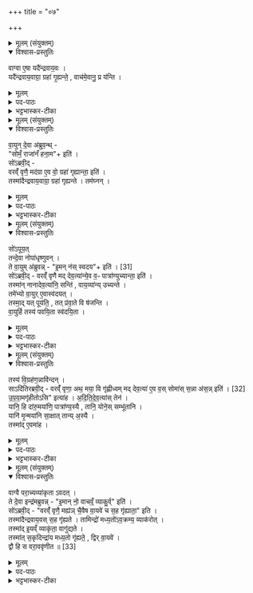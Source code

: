 +++
title = "०७"

+++

<details><summary>मूलम् (संयुक्तम्)</summary>

वाग्वा ए॒षा यदै॑न्द्रवाय॒वो यदै॑न्द्रवाय॒वाग्रा॒ ग्रहा॑ गृ॒ह्यन्ते॒ वाच॑मे॒वानु॒ प्र य॑न्ति
</details>

<details open><summary>विश्वास-प्रस्तुतिः</summary>

वाग्वा ए॒षा यदै॑न्द्रवाय॒वः ।  
यदै॑न्द्रवाय॒वाग्रा॒ ग्रहा॑ गृ॒ह्यन्ते॒ , वाच॑मे॒वानु॒ प्र य॑न्ति ।  
</details>

<details><summary>मूलम्</summary>

वाग्वा ए॒षा यदै॑न्द्रवाय॒वः ।  
यदै॑न्द्रवाय॒वाग्रा॒ ग्रहा॑ गृ॒ह्यन्ते॒ , वाच॑मे॒वानु॒ प्र य॑न्ति ।  
</details>

<details><summary>पद-पाठः</summary>


वाक् । वै । ए॒षा । यत् । ऐ॒न्द्र॒वा॒य॒व इत्यै॑न्द्र-वा॒य॒वः ।   

यत् । ऐ॒न्द्र॒वा॒य॒वाग्रा॒ इत्यै॑न्द्रवाय॒व-अ॒ग्राः॒ । ग्रहाः॑ । गृ॒ह्यन्ते॑ ।  
वाच॑म् । ए॒व । अनु॑ । प्रेति॑ । य॒न्ति॒ । 
</details>

<details><summary>भट्टभास्कर-टीका</summary>

1वाग्वा एषेत्यादि ॥ तत्प्रवृत्तिहेतुत्वात्ताच्छब्द्यम् । ऐन्द्रवायवोग्रं प्रथमो येषां ते तथोक्ताः । वाचमनु प्रयन्ति प्रथमप्रवक्तारं वाचाऽनुगम्य यज्ञं प्रारभन्ते, तदनन्तरभावात् ॥
</details>

<details><summary>मूलम् (संयुक्तम्)</summary>

वा॒युन्दे॒वा अ॑ब्रुव॒न्त्सोमँ॒ राजा॑नँ हना॒मेति॒ सो॑ऽब्रवी॒द्वरव्ँ॑वृणै॒ मद॑ग्रा ए॒व वो॒ ग्रहा॑ गृह्यान्ता॒ इति॒ तस्मा॑दैन्द्रवाय॒वाग्रा॒ ग्रहा॑ गृह्यन्ते॒ तम॑घ्न॒न्थ्
</details>

<details open><summary>विश्वास-प्रस्तुतिः</summary>

वा॒युन् दे॒वा अ॑ब्रुव॒न्थ् -  
"सोमँ॒ राजा॑नँ हना॒म"+ इति॑ ।  
सो॑ऽब्रवी॒द् -  
वरव्ँ॑ वृणै॒ मद॑ग्रा ए॒व वो॒ ग्रहा॑ गृह्यान्ता॒ इति॑ ।  
तस्मा॑दैन्द्रवाय॒वाग्रा॒ ग्रहा॑ गृह्यन्ते । तम॑घ्नन् ।  
</details>

<details><summary>मूलम्</summary>

वा॒युन् दे॒वा अ॑ब्रुव॒न्थ् -  
"सोमँ॒ राजा॑नँ हना॒म"+ इति॑ ।  
सो॑ऽब्रवी॒द् -  
वरव्ँ॑ वृणै॒ मद॑ग्रा ए॒व वो॒ ग्रहा॑ गृह्यान्ता॒ इति॑ ।  
तस्मा॑दैन्द्रवाय॒वाग्रा॒ ग्रहा॑ गृह्यन्ते । तम॑घ्नन् ।  
</details>

<details><summary>पद-पाठः</summary>


वा॒युम् । दे॒वाः । अ॒ब्रु॒व॒न् ।   
सोम॑म् । राजा॑नम् । ह॒ना॒म॒ । इति॑ ।   
सः । अ॒ब्र॒वी॒त् ।   
वर॑म् । वृ॒णै॒ । मद॑ग्रा॒ इति॒ मत्-अ॒ग्राः॒ । ए॒व । वः॒ । ग्रहाः॑ । गृ॒ह्या॒न्तै॒ । इति॑ ।   
तस्मा॑त् । ऐ॒न्द्र॒वा॒य॒वाग्रा॒ इत्यै॑न्द्रवाय॒व-अ॒ग्राः॒ । ग्रहाः॑ । गृ॒ह्य॒न्ते॒ ।   
तम् । अ॒घ्न॒न् ।   
</details>

<details><summary>भट्टभास्कर-टीका</summary>

2वायुं देवा इत्यादि ॥ त्वया सहायेन सोमं राजानममृतात्मानं भक्षणाय पीडयामः इति वायुमब्रुवन् । स वायुर्देवानब्रवीत् अहं वरं वृणै । किमिति - मदग्रा इति । मदीयो ग्रहः अग्रं प्रथमो येषां ते तथोक्ताः मदग्राः युष्माकं ग्रहा गृह्यान्तै । लेट्याडागमः, 'वैतोन्यत्र' इत्यैकारः । तमघ्नन्निति । वरलाभेन तुष्टं वायुं सहायं लब्ध्वा हतवन्तः ॥
</details>

<details><summary>मूलम् (संयुक्तम्)</summary>

सो॑ऽपूय॒त्तन्दे॒वा नोपा॑धृष्णुव॒न्ते वा॒युम॑ब्रुवन्नि॒मन्न॑स्स्वदय [31]  
इति॒ सो॑ऽब्रवी॒द्वरव्ँ॑वृणै मद्देव॒त्या॑न्ये॒व व॒ᳶ पात्रा॑ण्युच्यान्ता॒ इति॒ तस्मा॑न्नानादेव॒त्या॑नि॒ सन्ति॑ वाय॒व्या॑न्युच्यन्ते॒ तमे॑भ्यो वा॒युरे॒वास्व॑दय॒त्तस्मा॒द्यत्पूय॑ति॒ तत्प्र॑वा॒ते वि ष॑जन्ति वा॒युर्हि तस्य॑ पवयि॒ता स्व॑दयि॒ता
</details>

<details open><summary>विश्वास-प्रस्तुतिः</summary>

सो॑ऽपूय॒त्   
तन्दे॒वा नोपा॑धृष्णुवन् ।  
ते वा॒युम् अ॑ब्रुवन्न् - "इ॒मन् न॑स् स्वदय"+ इति॑ । [31]  
सो॑ऽब्रवी॒द् -
वरव्ँ॑ वृणै मद् देव॒त्या॑न्ये॒व व॒ᳶ पात्रा॑ण्युच्यान्ता॒ इति॑ ।  
तस्मा॑न् नानादेव॒त्या॑नि॒ सन्ति॑ , वाय॒व्या॑न्य् उच्यन्ते ।  
तमे॑भ्यो वा॒युर् ए॒वास्व॑दयत् ।  
तस्मा॒द् यत् पूय॑ति॒ , तत् प्र॑वा॒ते वि ष॑जन्ति ।  
वा॒युर्हि तस्य॑ पवयि॒ता स्व॑दयि॒ता ।  
</details>

<details><summary>मूलम्</summary>

सो॑ऽपूय॒त्   
तन्दे॒वा नोपा॑धृष्णुवन् ।  
ते वा॒युम् अ॑ब्रुवन्न् - "इ॒मन् न॑स् स्वदय"+ इति॑ । [31]  
सो॑ऽब्रवी॒द् -
वरव्ँ॑ वृणै मद् देव॒त्या॑न्ये॒व व॒ᳶ पात्रा॑ण्युच्यान्ता॒ इति॑ ।  
तस्मा॑न् नानादेव॒त्या॑नि॒ सन्ति॑ , वाय॒व्या॑न्य् उच्यन्ते ।  
तमे॑भ्यो वा॒युर् ए॒वास्व॑दयत् ।  
तस्मा॒द् यत् पूय॑ति॒ , तत् प्र॑वा॒ते वि ष॑जन्ति ।  
वा॒युर्हि तस्य॑ पवयि॒ता स्व॑दयि॒ता ।  
</details>

<details><summary>पद-पाठः</summary>


सः । अ॒पू॒य॒त् ।   
तम् । दे॒वाः । न । उपेति॑ । अ॒धृ॒ष्णु॒व॒न् ।  


ते । वा॒युम् । अ॒ब्रु॒व॒न् ।   
इ॒मम् । नः॒ । स्व॒द॒य॒ । [31] इति॑ ।   

सः । अ॒ब्र॒वी॒त् ।

वर॑म् । वृ॒णै॒ । म॒द्दे॒व॒त्या॑नीति॑ मत्-दे॒व॒त्या॑नि । ए॒व । वः॒ । पात्रा॑णि । उ॒च्या॒न्तै॒ । इति॑ ।  

तस्मा॑त् । ना॒ना॒दे॒व॒त्या॑नीति॑ नाना-दे॒व॒त्या॑नि । सन्ति॑ । वा॒य॒व्या॑नि । उ॒च्य॒न्ते॒ ।   

तम् । ए॒भ्यः॒ । वा॒युः । ए॒व । अ॒स्व॒द॒य॒त् ।   

तस्मा॑त् । यत् । पूय॑ति । तत् । प्र॒वा॒त इति॑ प्र-वा॒ते । वीति॑ । स॒ज॒न्ति॒ ।   

वा॒युः । हि । तस्य॑ । प॒व॒यि॒ता । स्व॒द॒यि॒ता ।   
</details>

<details><summary>भट्टभास्कर-टीका</summary>

3सोपूयदिति ॥ हतावकाशे दौस्थ्यमगमत् । पूयी विशरणे । अथ तं तादृशं सोमं देवा नोपाधृष्णुवन् उपसंग्रहीतुं नाशक्नुवन्, पातुमयोग्यत्वात् । स्वदय स्वादूकुर्विति वायुमब्रुवन् । मद्देवत्यानीति । मह्यं देवतायै इमानि । देवतान्तात्तादर्थ्ये यत् । तस्मादित्यादि । गतम् । तत्प्रवाते इति । प्रकृष्टे वाते विषजन्ति विस्तारयन्ति । वायुः खलु पूयीभूतस्य शोधयिता स्वादुकारी च ॥
</details>

<details><summary>मूलम् (संयुक्तम्)</summary>

तस्य॑ वि॒ग्रह॑ण॒न्नावि॑न्द॒न्त्साऽदि॑तिरब्रवी॒द्वरव्ँ॑वृणा॒ अथ॒ मया॒ वि गृ॑ह्णीध्वम्मद्देव॒त्या॑ ए॒व व॒स्सोमाः॑ [32]  
स॒न्ना अ॑स॒न्नित्यु॑पया॒मगृ॑हीतो॒ऽसीत्या॑हादितिदेव॒त्या॑स्तेन॒ यानि॒ हि दा॑रु॒मया॑णि॒ पात्रा॑ण्य॒स्यै तानि॒ योने॒स्सम्भू॑तानि॒ यानि॑ मृ॒न्मया॑नि सा॒क्षात्तान्य॒स्यै तस्मा॑दे॒वमा॑ह॒
</details>

<details open><summary>विश्वास-प्रस्तुतिः</summary>

तस्य॑ वि॒ग्रह॑ण॒न्नावि॑न्दन् ।  
साऽदि॑तिरब्रवी॒द् -
वरव्ँ॑ वृणा॒ अथ॒ मया॒ वि गृ॑ह्णीध्वम् मद् देव॒त्या॑ ए॒व व॒स् सोमा॑स् स॒न्ना अ॑स॒न्न् इति॑ । [32]  
उ॒प॒या॒मगृ॑हीतोऽसि" इत्या॑ह । अ॒दि॒ति॒दे॒व॒त्या॑स् तेन॑ ।   
यानि॒ हि दा॑रु॒मया॑णि॒ पात्रा॑ण्य॒स्यै , तानि॒ योने॒स् सम्भू॑तानि ।  
यानि॑ मृ॒न्मया॑नि सा॒क्षात् तान्य् अ॒स्यै ।  
तस्मा॑द् ए॒वमा॑ह ।
</details>

<details><summary>मूलम्</summary>

तस्य॑ वि॒ग्रह॑ण॒न्नावि॑न्दन् ।  
साऽदि॑तिरब्रवी॒द् -
वरव्ँ॑ वृणा॒ अथ॒ मया॒ वि गृ॑ह्णीध्वम् मद् देव॒त्या॑ ए॒व व॒स् सोमा॑स् स॒न्ना अ॑स॒न्न् इति॑ । [32]  
उ॒प॒या॒मगृ॑हीतोऽसि" इत्या॑ह । अ॒दि॒ति॒दे॒व॒त्या॑स् तेन॑ ।   
यानि॒ हि दा॑रु॒मया॑णि॒ पात्रा॑ण्य॒स्यै , तानि॒ योने॒स् सम्भू॑तानि ।  
यानि॑ मृ॒न्मया॑नि सा॒क्षात् तान्य् अ॒स्यै ।  
तस्मा॑द् ए॒वमा॑ह ।
</details>

<details><summary>पद-पाठः</summary>

तस्य॑ । वि॒ग्रह॑ण॒मिति॑ वि-ग्रह॑णम् । न । अ॒वि॒न्द॒न् ।   
सा । अदि॑तिः । अ॒ब्र॒वी॒त् ।   
वर॑म् । वृ॒णै॒ । अथ॑ । मया॑ । वीति॑ । गृ॒ह्णी॒ध्व॒म् । म॒द्दे॒व॒त्या॑ इति॑ मत्-दे॒व॒त्याः॑ । ए॒व । वः॒ । सोमाः॑ । [32]  स॒न्नाः । अ॒स॒न् । इति॑ ।   
उ॒प॒या॒मगृ॑हीत॒ इत्यु॑पया॒म-गृ॒ही॒तः॒ । अ॒सि॒ । इति॑ । आ॒ह॒ । अ॒दि॒ति॒दे॒व॒त्या॑ इत्य॑दिति-दे॒व॒त्याः॑ । तेन॑ ।
यानि॑ । हि । दा॒रु॒मया॒णीति॑ दारु-मया॑नि । पात्रा॑णि । अ॒स्यै । तानि॑ । योनेः॑ । सम्भू॑ता॒नीति॒ सम्-भू॒ता॒नि॒ ।   
यानि॑ । मृ॒न्मया॒नीति॑ मृत्-मया॑नि । सा॒क्षादिति॑ स-अ॒क्षात् । तानि॑ । अ॒स्यै ।   
तस्मा॑त् । ए॒वम् । आ॒ह॒ ।   

</details>

<details><summary>भट्टभास्कर-टीका</summary>

4तस्य विग्रहणमित्यादि ॥ अथ तस्य सोमस्य विग्रहणं विविधग्रहणसाधनं मन्त्रं नाविन्दन् नालभन्त । अथादितिः पृथिवीं अब्रवीत् - मह्यं वरं दत्वा मया विगृह्णीध्वमिति । वरं चाह - मद्देवत्या इति । मद्देवत्या वः युष्माकं सोमाः सन्नाः सादिता आसन् सन्त्विति । अस्तेर्लोटि व्यत्ययेन 'छन्दस्युभयथा' इति लादेशस्यार्धधातुकत्वेन ङित्त्वाभावाल्लोपाभावः । उपयामगृहीतोसीति । अनेन मन्त्रेण गृह्यन्ते येन सोमाः तेन हेतुना अदितिदेवत्याः । 'इयं वा उपयामः' इति । भवत्वियं पृथिवी, भवतु च पृथिव्यदितिः, कथं पुनरदितिदेवत्यत्वं पात्राणामित्याह - यानि हीत्यादि । यानि पात्राणि दारुमयाणि गृहचमसानि तान्यस्यै अस्याः पृथिव्याः संभूतानि । पञ्चम्यर्थे चतुर्थी । कथं पुनर्दारुमयाणां पार्थिवत्वमित्याह - योनेरिति । स्वयोनेर्दारुणः पार्थिवत्वात् तस्मात् अस्याः प्रणाड्या उत्पन्नानि दारुमयाणि । यानि तु मृण्मयानि स्थाल्यादीनि साक्षादव्यवधानेनास्यास्संभूतानि । तस्मादेवमाह तेन कारणेन उपयामगृहीतोसीति गृह्यमाणं सोममाह उपयामः पृथिवीति कृत्वा ॥
</details>

<details><summary>मूलम् (संयुक्तम्)</summary>

वाग्वै परा॒च्यव्या॑कृतावद॒त्ते दे॒वा इन्द्र॑मब्रुवन्नि॒मान्नो॒ वाच॒व्व्ँयाकु॒र्विति॒ सो॑ऽब्रवी॒द्वरव्ँ॑वृणै॒ मह्य॑ञ्चै॒वैष वा॒यवे॑ च स॒ह गृ॑ह्याता॒ इति॒ तस्मा॑दैन्द्रवाय॒वस्स॒ह गृ॑ह्यते॒ तामिन्द्रो॑ मध्य॒तो॑ऽव॒क्रम्य॒ व्याक॑रो॒त्तस्मा॑दि॒यव्व्ँयाकृ॑ता॒ वागु॑द्यते॒ तस्मा॑त्स॒कृदिन्द्रा॑य मध्य॒तो गृ॑ह्यते॒ द्विर्वा॒यवे॒ द्वौ हि स वरा॒ववृ॑णीत ॥ [33]  
</details>

<details open><summary>विश्वास-प्रस्तुतिः</summary>

वाग्वै परा॒च्यव्या॑कृता ऽवदत् ।  
ते दे॒वा इन्द्र॑मब्रुवन्न् - "इ॒मान् नो॒ वाचव्ँ॒ व्याकु॒र्व्" इति॑ ।   
सो॑ऽब्रवी॒द् -  "वरव्ँ॑ वृणै॒ मह्य॑ञ् चै॒वैष वा॒यवे॑ च स॒ह गृ॑ह्याता॒" इति ।  
तस्मा॑दैन्द्रवाय॒वस् स॒ह गृ॑ह्यते ।  तामिन्द्रो॑ मध्य॒तो॑ऽव॒क्रम्य॒ व्याक॑रोत् ।  
तस्मा॑द् इ॒यव्ँ व्याकृ॑ता॒ वागु॑द्यते ।  
तस्मा॑त् स॒कृदिन्द्रा॑य मध्य॒तो गृ॑ह्यते॒ , द्विर् वा॒यवे॑ ।  
द्वौ हि स वरा॒ववृ॑णीत ॥ [33]  
</details>

<details><summary>मूलम्</summary>

वाग्वै परा॒च्यव्या॑कृता ऽवदत् ।  
ते दे॒वा इन्द्र॑मब्रुवन्न् - "इ॒मान् नो॒ वाचव्ँ॒ व्याकु॒र्व्" इति॑ ।   
सो॑ऽब्रवी॒द् -  "वरव्ँ॑ वृणै॒ मह्य॑ञ् चै॒वैष वा॒यवे॑ च स॒ह गृ॑ह्याता॒" इति ।  
तस्मा॑दैन्द्रवाय॒वस् स॒ह गृ॑ह्यते ।  तामिन्द्रो॑ मध्य॒तो॑ऽव॒क्रम्य॒ व्याक॑रोत् ।  
तस्मा॑द् इ॒यव्ँ व्याकृ॑ता॒ वागु॑द्यते ।  
तस्मा॑त् स॒कृदिन्द्रा॑य मध्य॒तो गृ॑ह्यते॒ , द्विर् वा॒यवे॑ ।  
द्वौ हि स वरा॒ववृ॑णीत ॥ [33]  
</details>

<details><summary>पद-पाठः</summary>


वाक् । वै । परा॑ची । अव्या॑कृ॒तेत्यवि॑-आ॒कृ॒ता॒ । अ॒व॒द॒त् ।   
ते । दे॒वाः । इन्द्र॑म् । अ॒ब्रु॒व॒न् ।   
इ॒माम् । नः॒ । वाच॑म् । व्याकु॒र्विति॑ वि-आकु॑रु । इति॑ ।   
सः । अ॒ब्र॒वी॒त् ।   
वर॑म् । वृ॒णै॒ । मह्य॑म् । च॒ । ए॒व । ए॒षः । वा॒यवे॑ । च॒ । स॒ह । गृ॒ह्या॒तै॒ । इति॑ ।   
तस्मा॑त् । ऐ॒न्द्र॒वा॒य॒व इत्यै॑न्द्र-वा॒य॒वः । स॒ह । गृ॒ह्य॒ते॒ ।   
ताम् । इन्द्रः॑ । म॒ध्य॒तः । अ॒व॒क्रम्येत्य॑व-क्रम्य॑ । व्याक॑रो॒दिति॑ वि-आक॑रोत् ।   
तस्मा॑त् । इ॒यम् । व्याकृ॒तेति॑ वि-आकृ॑ता । वाक् । उ॒द्य॒ते॒ ।   
तस्मा॑त् । स॒कृत् । इन्द्रा॑य । म॒ध्य॒तः । गृ॒ह्य॒ते॒ । द्विः । वा॒यवे॑ ।   
द्वौ । हि । सः । वरौ॑ । अवृ॑णीत ॥ [33]  
</details>

<details><summary>भट्टभास्कर-टीका</summary>

5वाग्वा इत्यादि ॥ पराची अपुनरुक्तरूपा अविभक्तरूपा पूर्वमवदत् अभिव्यक्तिमगमत् ध्वनिमात्रमेवोदचरत् । अथ देवा इन्द्रमब्रुवन् - इमां वाचं व्याकुरु विभक्तरूपां कुरु । व्यत्ययविधेयं व्याकृतां कुर्विति । सोब्रवीदित्यादि । गतम् । तामित्यादि । उदारवृत्तिश्शब्द इति परमार्थः । तां वाचं मध्यतोवक्रम्यानुमविश्य इन्द्रो व्याकरोत् व्यावृत्तामकरोत् । तस्मादियं व्याकृता अस्माभिरुद्यते उच्यते । तस्मान्मध्ये सकृदिन्द्राय गृह्यते, वायवे तु द्विः आदावन्ते च गृह्यते, यस्माद्वायुर्द्वौ वराववृणीत मदग्रा एव वो ग्रहा गृह्यान्तै' 'मद्द्वेवत्यान्येव वः पात्राण्युच्यान्तै'29 इति ॥
</details>
